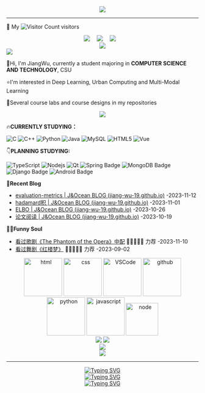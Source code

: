 <div align="center"> <img src="https://readme-typing-svg.demolab.com?font=Fira+Code&pause=1000&color=FFD700&width=435&lines=%E4%BD%A0%E5%A5%BD%EF%BC%8C%E6%AC%A2%E8%BF%8E%E6%9D%A5%E5%88%B0J%26Ocean%E7%9A%84%E4%B8%BB%E9%A1%B5;Hello%2CWelcome+to+J%26Ocean's+HOMEPAGE" /> </div>

---

:wave: My   ![Visitor Count](https://profile-counter.glitch.me/JIANG-Wu-19/count.svg)  visitors

<div align="center">
  <a href="https://jiang-wu-19.github.io/"><img src="https://img.shields.io/badge/website-%E4%B8%AA%E4%BA%BA%E7%BD%91%E7%AB%99-blue"></a>&emsp;
  <a href="https://space.bilibili.com/433413805"><img src="https://img.shields.io/badge/bilibili-B%E7%AB%99-ff69b4"></a>&emsp;
  <a href="https://gitee.com/wu-jiang-nineteen"><img src="https://img.shields.io/badge/Gitee-%E7%A0%81%E4%BA%91-c32136"></a>&emsp;
</div>

<div align="center"> <img src="https://metrics.lecoq.io/JIANG-Wu-19?template=classic&config.timezone=Asia%2FShanghai"> </div>

<img src="https://stats.justsong.cn/api/bilibili/?id=433413805&theme=radical#&lang=zh-CN">

:wave:Hi, I'm JiangWu, currently a student majoring in **COMPUTER SCIENCE AND TECHNOLOGY**, CSU

:star:I'm interested in Deep Learning, Urban Computing and Multi-Modal Learning

:raised_hands:Several course labs and course designs in my repositories

<div align="center"> <img  src="https://github-profile-trophy.vercel.app/?username=JIANG-Wu-19&theme=gruvbox&row=1&column=7&no-frame=true&no-bg=true" /> </div>



:fire:**CURRENTLY STUDYING：**

![C](https://img.shields.io/badge/c-%2300599C.svg?style=flat-square&logo=c&logoColor=white)
![C++](https://img.shields.io/badge/-C++-00599C?style=flat-square&logo=c)
![Python](https://img.shields.io/badge/-Python-pink?style=flat-square&logo=Python)
![Java](https://img.shields.io/badge/-java-yellow?style=flat-square&logo=java)
![MySQL](https://img.shields.io/badge/mysql-%2300f.svg?style=flat-square&logo=mysql&logoColor=white)
![HTML5](https://img.shields.io/badge/-HTML5-E34F26?style=flat-square&logo=html5&logoColor=white)
![Vue](https://img.shields.io/badge/Vue-red.svg?style=style=flat-square&logo=Vue&logoColor=white)



:point_down:**PLANNING STUDYING:**

![TypeScript](https://img.shields.io/badge/typescript-%23007ACC.svg?style=flat-square&logo=typescript&logoColor=white)
![Nodejs](https://img.shields.io/badge/-Nodejs-c0ebd?style=flat-square&logo=Node.js)
![Qt](https://img.shields.io/badge/Qt-%23217346.svg?style=style=flat-square&logo=Qt&logoColor=white)
![Spring Badge](https://img.shields.io/badge/Spring-6DB33F?logo=spring&logoColor=fff&style=flat)
![MongoDB Badge](https://img.shields.io/badge/MongoDB-47A248?logo=mongodb&logoColor=fff&style=flat)
![Django Badge](https://img.shields.io/badge/Django-092E20?logo=django&logoColor=fff&style=flat)
![Android Badge](https://img.shields.io/badge/Android-3DDC84?logo=android&logoColor=fff&style=flat)



📃**Recent Blog**

* [evaluation-metrics | J&Ocean BLOG (jiang-wu-19.github.io)](https://jiang-wu-19.github.io/2023/11/12/evaluation-metrics/) -2023-11-12
* [hadamard积 | J&Ocean BLOG (jiang-wu-19.github.io)](https://jiang-wu-19.github.io/2023/11/01/hadamard积/) -2023-11-01
* [ELBO | J&Ocean BLOG (jiang-wu-19.github.io)](https://jiang-wu-19.github.io/2023/10/26/ELBO/) -2023-10-26
* [论文阅读 | J&Ocean BLOG (jiang-wu-19.github.io)](https://jiang-wu-19.github.io/2023/10/19/论文阅读/) -2023-10-19



🤾‍♂️**Funny Soul**

* [看过歌剧《The Phantom of the Opera》中配](https://www.bilibili.com/video/BV1yc411X76w/?spm_id_from=333.999.0.0&vd_source=cd3dee08a4773c8014a040c55e86390d) 🌟🌟🌟🌟🌟 力荐 -2023-11-10
* [看过舞剧《红楼梦》](https://mp.weixin.qq.com/s/sawuhzyRNyXW3040nYUTpw) 🌟🌟🌟🌟🌟 力荐 -2023-09-02



<div align="center">
  <img alt-"html5" src="https://media.giphy.com/media/XAxylRMCdpbEWUAvr8/giphy.gif" width="100" title="html">
  <img alt="css" src="https://media.giphy.com/media/fsEaZldNC8A1PJ3mwp/giphy.gif" width="100" title="css">
  <img alt="VSCode" src="https://i.giphy.com/media/IdyAQJVN2kVPNUrojM/200.webp" width="100" title="vscode">
  <img alt="github" src="https://i.giphy.com/media/KzJkzjggfGN5Py6nkT/200.webp" width="100" title="github">
  <img alt="python" src="https://i.giphy.com/media/LMt9638dO8dftAjtco/200.webp" width="100" title="python">
  <img alt="javascript" src="https://media3.giphy.com/media/ln7z2eWriiQAllfVcn/200w.webp" width="100" title="javascript">
  <img alt="node" src="https://media.giphy.com/media/kdFc8fubgS31b8DsVu/giphy.gif" width="85" title="node">
</div>


<div align="center"> <img src="https://github-readme-stats.vercel.app/api?username=JIANG-Wu-19&show_icons=true&theme=radical" />  <img src="https://github-readme-stats.vercel.app/api/top-langs/?username=anuraghazra&layout=compact&theme=tokyonight" /></div>

<div align="center"> <img src="https://quotes-github-readme.vercel.app/api?type=horizontal&theme=dark" /> </div>

<div align="center"><img align="center" src="https://github-readme-streak-stats.herokuapp.com/?user=JIANG-Wu-19&theme=dark&hide_border=true" /></div>

---

<div align="center">
<a href="https://git.io/typing-svg"><img src="https://readme-typing-svg.demolab.com?font=Fira+Code&pause=1000&center=true&width=435&lines=To+the+Future" alt="Typing SVG" /></a>
</div>

<div align="center">
<a href="https://git.io/typing-svg"><img src="https://readme-typing-svg.demolab.com?font=Fira+Code&pause=1000&color=4D49F7&center=true&width=435&lines=%3CKeep+Calm+And+Carry+On%3E;%3CKeep+COOL%3E" alt="Typing SVG" /></a>
</div>
<div align="center">
<a href="https://git.io/typing-svg"><img src="https://readme-typing-svg.demolab.com?font=Fira+Code&pause=1000&color=39FF14&center=true&vCenter=true&width=435&lines=Thank+you+for+visiting!" alt="Typing SVG" /></a>
</div>
